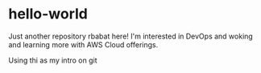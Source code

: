 # hello-world
Just another repository
rbabat here!
I'm interested in DevOps and woking and learning more with AWS Cloud offerings.

Using thi as my intro on git
